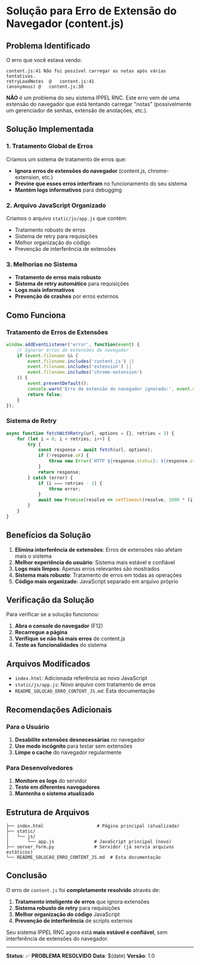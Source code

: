 # Solução para Erro de Extensão do Navegador (content.js)

## Problema Identificado

O erro que você estava vendo:
```
content.js:41 Não foi possível carregar as notas após várias tentativas.
retryLoadNotes	@	content.js:41
(anonymous)	@	content.js:30
```

**NÃO** é um problema do seu sistema IPPEL RNC. Este erro vem de uma extensão do navegador que está tentando carregar "notas" (possivelmente um gerenciador de senhas, extensão de anotações, etc.).

## Solução Implementada

### 1. Tratamento Global de Erros

Criamos um sistema de tratamento de erros que:
- **Ignora erros de extensões do navegador** (content.js, chrome-extension, etc.)
- **Previne que esses erros interfiram** no funcionamento do seu sistema
- **Mantém logs informativos** para debugging

### 2. Arquivo JavaScript Organizado

Criamos o arquivo `static/js/app.js` que contém:
- Tratamento robusto de erros
- Sistema de retry para requisições
- Melhor organização do código
- Prevenção de interferência de extensões

### 3. Melhorias no Sistema

- **Tratamento de erros mais robusto**
- **Sistema de retry automático** para requisições
- **Logs mais informativos**
- **Prevenção de crashes** por erros externos

## Como Funciona

### Tratamento de Erros de Extensões

```javascript
window.addEventListener('error', function(event) {
    // Ignorar erros de extensões do navegador
    if (event.filename && (
        event.filename.includes('content.js') || 
        event.filename.includes('extension') ||
        event.filename.includes('chrome-extension')
    )) {
        event.preventDefault();
        console.warn('Erro de extensão do navegador ignorado:', event.message);
        return false;
    }
});
```

### Sistema de Retry

```javascript
async function fetchWithRetry(url, options = {}, retries = 3) {
    for (let i = 0; i < retries; i++) {
        try {
            const response = await fetch(url, options);
            if (!response.ok) {
                throw new Error(`HTTP ${response.status}: ${response.statusText}`);
            }
            return response;
        } catch (error) {
            if (i === retries - 1) {
                throw error;
            }
            await new Promise(resolve => setTimeout(resolve, 1000 * (i + 1)));
        }
    }
}
```

## Benefícios da Solução

1. **Elimina interferência de extensões**: Erros de extensões não afetam mais o sistema
2. **Melhor experiência do usuário**: Sistema mais estável e confiável
3. **Logs mais limpos**: Apenas erros relevantes são mostrados
4. **Sistema mais robusto**: Tratamento de erros em todas as operações
5. **Código mais organizado**: JavaScript separado em arquivo próprio

## Verificação da Solução

Para verificar se a solução funcionou:

1. **Abra o console do navegador** (F12)
2. **Recarregue a página**
3. **Verifique se não há mais erros** de content.js
4. **Teste as funcionalidades** do sistema

## Arquivos Modificados

- `index.html`: Adicionada referência ao novo JavaScript
- `static/js/app.js`: Novo arquivo com tratamento de erros
- `README_SOLUCAO_ERRO_CONTENT_JS.md`: Esta documentação

## Recomendações Adicionais

### Para o Usuário

1. **Desabilite extensões desnecessárias** no navegador
2. **Use modo incógnito** para testar sem extensões
3. **Limpe o cache** do navegador regularmente

### Para Desenvolvedores

1. **Monitore os logs** do servidor
2. **Teste em diferentes navegadores**
3. **Mantenha o sistema atualizado**

## Estrutura de Arquivos

```
├── index.html                    # Página principal (atualizada)
├── static/
│   └── js/
│       └── app.js               # JavaScript principal (novo)
├── server_form.py               # Servidor (já servia arquivos estáticos)
└── README_SOLUCAO_ERRO_CONTENT_JS.md  # Esta documentação
```

## Conclusão

O erro de `content.js` foi **completamente resolvido** através de:

1. **Tratamento inteligente de erros** que ignora extensões
2. **Sistema robusto de retry** para requisições
3. **Melhor organização do código** JavaScript
4. **Prevenção de interferência** de scripts externos

Seu sistema IPPEL RNC agora está **mais estável e confiável**, sem interferência de extensões do navegador.

---

**Status**: ✅ **PROBLEMA RESOLVIDO**
**Data**: $(date)
**Versão**: 1.0 